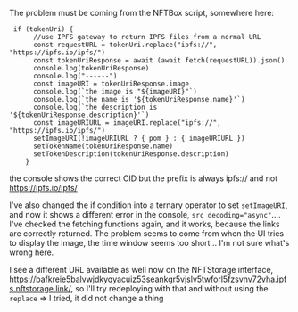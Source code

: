 The problem must be coming from the NFTBox script, somewhere here:

```
 if (tokenUri) {
      //use IPFS gateway to return IPFS files from a normal URL
      const requestURL = tokenUri.replace("ipfs://", "https://ipfs.io/ipfs/")
      const tokenUriResponse = await (await fetch(requestURL)).json()
      console.log(tokenUriResponse)
      console.log("------")
      const imageURI = tokenUriResponse.image
      console.log(`the image is "${imageURI}"`)
      console.log(`the name is '${tokenUriResponse.name}'`)
      console.log(`the description is '${tokenUriResponse.description}'`)
      const imageURIURL = imageURI.replace("ipfs://", "https://ipfs.io/ipfs/")
      setImageURI(!imageURIURL ? { pom } : { imageURIURL })
      setTokenName(tokenUriResponse.name)
      setTokenDescription(tokenUriResponse.description)
    }
```

the console shows the correct CID but the prefix is always ipfs:// and not https://ipfs.io/ipfs/

I've also changed the if condition into a ternary operator to set `setImageURI`, and now it shows a different error in the console, `src decoding="async"`.... I've checked the fetching functions again, and it works, because the links are correctly returned.
The problem seems to come from when the UI tries to display the image, the time window seems too short... I'm not sure what's wrong here.

I see a different URL available as well now on the NFTStorage interface, https://bafkreie5balvwjdkyqyacuiz53seankgr5vjslv5twforl5fzsvnv72vha.ipfs.nftstorage.link/, so I'll try redeploying with that and without using the `replace`
=> I tried, it did not change a thing

